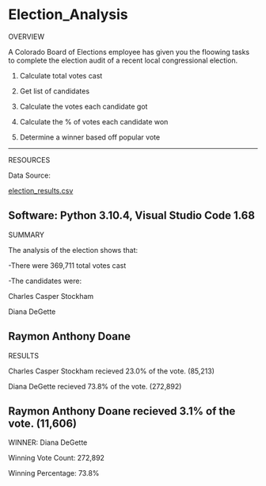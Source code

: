 # Election_Analysis
OVERVIEW

A Colorado Board of Elections employee has given you the floowing tasks to complete the election audit of a recent local congressional election.

1. Calculate total votes cast

2. Get list of candidates

3. Calculate the votes each candidate got

4. Calculate the % of votes each candidate won

5. Determine a winner based off popular vote
---
RESOURCES

Data Source: 

[election_results.csv](https://github.com/BaileeRice/Election_Analysis/files/9036980/election_results.csv)

Software: Python 3.10.4, Visual Studio Code 1.68
---
SUMMARY

The analysis of the election shows that:

-There were 369,711 total votes cast

-The candidates were:

Charles Casper Stockham

Diana DeGette

Raymon Anthony Doane
---
RESULTS

Charles Casper Stockham recieved 23.0% of the vote. (85,213)

Diana DeGette recieved 73.8% of the vote. (272,892)

Raymon Anthony Doane recieved 3.1% of the vote. (11,606)
---

WINNER: Diana DeGette

Winning Vote Count: 272,892

Winning Percentage: 73.8%

